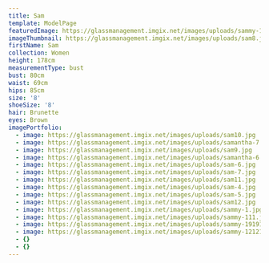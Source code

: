 ```yaml
---
title: Sam
template: ModelPage
featuredImage: https://glassmanagement.imgix.net/images/uploads/sammy-12121212121.jpg
imageThumbnail: https://glassmanagement.imgix.net/images/uploads/sam8.jpg
firstName: Sam
collection: Women
height: 178cm
measurementType: bust
bust: 80cm
waist: 69cm
hips: 85cm
size: '8'
shoeSize: '8'
hair: Brunette
eyes: Brown
imagePortfolio:
  - image: https://glassmanagement.imgix.net/images/uploads/sam10.jpg
  - image: https://glassmanagement.imgix.net/images/uploads/samantha-7.webp
  - image: https://glassmanagement.imgix.net/images/uploads/sam9.jpg
  - image: https://glassmanagement.imgix.net/images/uploads/samantha-6.webp
  - image: https://glassmanagement.imgix.net/images/uploads/sam-6.jpg
  - image: https://glassmanagement.imgix.net/images/uploads/sam-7.jpg
  - image: https://glassmanagement.imgix.net/images/uploads/sam11.jpg
  - image: https://glassmanagement.imgix.net/images/uploads/sam-4.jpg
  - image: https://glassmanagement.imgix.net/images/uploads/sam-5.jpg
  - image: https://glassmanagement.imgix.net/images/uploads/sam12.jpg
  - image: https://glassmanagement.imgix.net/images/uploads/sammy-1.jpg
  - image: https://glassmanagement.imgix.net/images/uploads/sammy-111.jpg
  - image: https://glassmanagement.imgix.net/images/uploads/sammy-1919191.jpg
  - image: https://glassmanagement.imgix.net/images/uploads/sammy-12121212121.jpg
  - {}
  - {}
---
```


